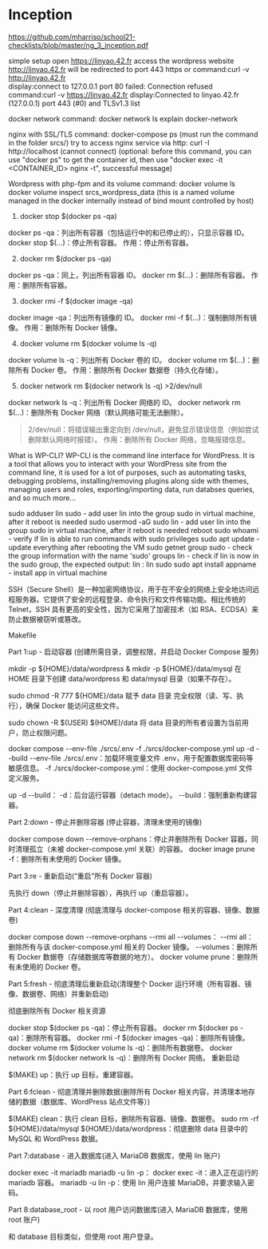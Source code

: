 # Inception


https://github.com/mharriso/school21-checklists/blob/master/ng_3_inception.pdf

simple setup
open https://linyao.42.fr access the wordpress website
http://linyao.42.fr will be redirected to port 443 https
or
command:curl -v http://linyao.42.fr  
display:connect to 127.0.0.1 port 80 failed: Connection refused
command:curl -v https://linyao.42.fr
display:Connected to linyao.42.fr (127.0.0.1) port 443 (#0)  and  TLSv1.3 list



docker network
command: docker network ls
explain docker-network

nginx with SSL/TLS
command: docker-compose ps (must run the command in the folder srcs/)
try to access nginx service via http: curl -I http://localhost (cannot connect)
(optional: before this command, you can use "docker ps" to get the container id, then use "docker exec -it <CONTAINER_ID> nginx -t",  successful message)



Wordpress with php-fpm and its volume
command: docker volume ls
docker volume inspect srcs_wordpress_data
(this is a named volume managed in the docker internally instead of bind mount controlled by host)








1. docker stop $(docker ps -qa)

docker ps -qa：列出所有容器（包括运行中的和已停止的），只显示容器 ID。
docker stop $(...)：停止所有容器。
作用：停止所有容器。

2. docker rm $(docker ps -qa)

docker ps -qa：同上，列出所有容器 ID。
docker rm $(...)：删除所有容器。
作用：删除所有容器。

3. docker rmi -f $(docker image -qa)

docker image -qa：列出所有镜像的 ID。
docker rmi -f $(...)：强制删除所有镜像。
作用：删除所有 Docker 镜像。

4. docker volume rm $(docker volume ls -q)

docker volume ls -q：列出所有 Docker 卷的 ID。
docker volume rm $(...)：删除所有 Docker 卷。
作用：删除所有 Docker 数据卷（持久化存储）。

5. docker network rm $(docker network ls -q) >2/dev/null

docker network ls -q：列出所有 Docker 网络的 ID。
docker network rm $(...)：删除所有 Docker 网络（默认网络可能无法删除）。
>2/dev/null：将错误输出重定向到 /dev/null，避免显示错误信息（例如尝试删除默认网络时报错）。
作用：删除所有 Docker 网络，忽略报错信息。

What is WP-CLI?
WP-CLI is the command line interface for WordPress. It is a tool that allows you to interact with your WordPress site from the command line, it is used for a lot of purposes, such as automating tasks, debugging problems, installing/removing plugins along side with themes, managing users and roles, exporting/importing data, run databses queries, and so much more…













sudo adduser lin sudo - add user lin into the group sudo in virtual machine, after it reboot is needed
sudo usermod -aG sudo lin - add user lin into the group sudo in virtual machine, after it reboot is needed
reboot
sudo whoami - verify if lin is able to run commands with sudo privileges
sudo apt update - update everything after rebooting the VM
sudo getnet group sudo - check the group information with the name 'sudo'
groups lin - check if lin is now in the sudo group, the expected output: lin : lin sudo
sudo apt install appname - install app in virtual machine


SSH（Secure Shell）是一种加密网络协议，用于在不安全的网络上安全地访问远程服务器。它提供了安全的远程登录、命令执行和文件传输功能。相比传统的 Telnet，SSH 具有更高的安全性，因为它采用了加密技术（如 RSA、ECDSA）来防止数据被窃听或篡改。


Makefile

Part 1:up - 启动容器 (创建所需目录，调整权限，并启动 Docker Compose 服务)

mkdir -p ${HOME}/data/wordpress & mkdir -p ${HOME}/data/mysql
在 HOME 目录下创建 data/wordpress 和 data/mysql 目录（如果不存在）。

sudo chmod -R 777 ${HOME}/data
赋予 data 目录 完全权限（读、写、执行），确保 Docker 能访问这些文件。

sudo chown -R $(USER) $(HOME)/data
将 data 目录的所有者设置为当前用户，防止权限问题。

docker compose --env-file ./srcs/.env -f ./srcs/docker-compose.yml up -d --build
--env-file ./srcs/.env：加载环境变量文件 .env，用于配置数据库密码等敏感信息。
-f ./srcs/docker-compose.yml：使用 docker-compose.yml 文件定义服务。

up -d --build：
-d：后台运行容器（detach mode）。
--build：强制重新构建容器。

Part 2:down - 停止并删除容器 (停止容器，清理未使用的镜像)

docker compose down --remove-orphans：停止并删除所有 Docker 容器，同时清理孤立（未被 docker-compose.yml 关联）的容器。
docker image prune -f：删除所有未使用的 Docker 镜像。

Part 3:re - 重新启动(“重启”所有 Docker 容器)

先执行 down（停止并删除容器），再执行 up（重启容器）。

Part 4:clean - 深度清理 (彻底清理与 docker-compose 相关的容器、镜像、数据卷)

docker compose down --remove-orphans --rmi all --volumes：
--rmi all：删除所有与该 docker-compose.yml 相关的 Docker 镜像。
--volumes：删除所有 Docker 数据卷（存储数据库等数据的地方）。
docker volume prune：删除所有未使用的 Docker 卷。

Part 5:fresh - 彻底清理后重新启动(清理整个 Docker 运行环境（所有容器、镜像、数据卷、网络）并重新启动)

彻底删除所有 Docker 相关资源

docker stop $(docker ps -qa)：停止所有容器。
docker rm $(docker ps -qa)：删除所有容器。
docker rmi -f $(docker images -qa)：删除所有镜像。
docker volume rm $(docker volume ls -q)：删除所有数据卷。
docker network rm $(docker network ls -q)：删除所有 Docker 网络。
重新启动

$(MAKE) up：执行 up 目标，重建容器。

Part 6:fclean - 彻底清理并删除数据(删除所有 Docker 相关内容，并清理本地存储的数据（数据库、WordPress 站点文件等）)

$(MAKE) clean：执行 clean 目标，删除所有容器、镜像、数据卷。
sudo rm -rf ${HOME}/data/mysql ${HOME}/data/wordpress：彻底删除 data 目录中的 MySQL 和 WordPress 数据。

Part 7:database - 进入数据库(进入 MariaDB 数据库，使用 lin 账户)

docker exec -it mariadb mariadb -u lin -p：
docker exec -it：进入正在运行的 mariadb 容器。
mariadb -u lin -p：使用 lin 用户连接 MariaDB，并要求输入密码。

Part 8:database_root - 以 root 用户访问数据库(进入 MariaDB 数据库，使用 root 账户)

和 database 目标类似，但使用 root 用户登录。
